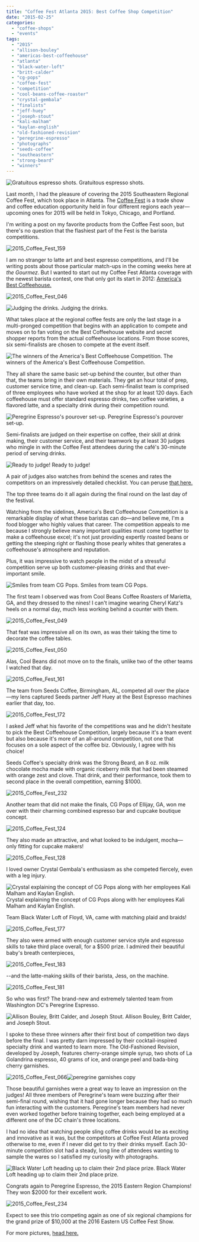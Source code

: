 ```yaml
---
title: "Coffee Fest Atlanta 2015: Best Coffee Shop Competition"
date: "2015-02-25"
categories:
  - "coffee-shops"
  - "events"
tags:
  - "2015"
  - "allison-bouley"
  - "americas-best-coffeehouse"
  - "atlanta"
  - "black-water-loft"
  - "britt-calder"
  - "cg-pops"
  - "coffee-fest"
  - "competition"
  - "cool-beans-coffee-roaster"
  - "crystal-gembala"
  - "finalists"
  - "jeff-huey"
  - "joseph-stout"
  - "kali-malham"
  - "kaylan-english"
  - "old-fashioned-revision"
  - "peregrine-espresso"
  - "photographs"
  - "seeds-coffee"
  - "southeastern"
  - "strong-beard"
  - "winners"
---
```





<div class="caption">

![Gratuitous espresso shots.](http://www.rebeccagomezfarrell.com/wp-content/uploads/2015/02/2015_Coffee_Fest_040-500x333.jpg) Gratuitous espresso shots.</div>


Last month, I had the pleasure of covering the 2015 Southeastern Regional Coffee Fest, which took place in Atlanta. The [Coffee Fest](http://www.coffeefest.com/Default.aspx "Coffee Fest site") is a trade show and coffee education opportunity held in four different regions each year—upcoming ones for 2015 will be held in Tokyo, Chicago, and Portland.

I'm writing a post on my favorite products from the Coffee Fest soon, but there's no question that the flashiest part of the Fest is the barista competitions.

![2015_Coffee_Fest_159](http://www.rebeccagomezfarrell.com/wp-content/uploads/2015/02/2015_Coffee_Fest_159-415x500.jpg)

I am no stranger to latte art and best espresso competitions, and I'll be writing posts about those particular match-ups in the coming weeks here at _the Gourmez_. But I wanted to start out my Coffee Fest Atlanta coverage with the newest barista contest, one that only got its start in 2012: [America's Best Coffeehouse.](http://www.americasbestcoffeehouse.com "America's Best Coffeehouse")

![2015_Coffee_Fest_046](http://www.rebeccagomezfarrell.com/wp-content/uploads/2015/02/2015_Coffee_Fest_046.jpg)




<div class="caption">

![Judging the drinks.](http://www.rebeccagomezfarrell.com/wp-content/uploads/2015/02/2015_Coffee_Fest_214-500x333.jpg) Judging the drinks.</div>


What takes place at the regional coffee fests are only the last stage in a multi-pronged competition that begins with an application to compete and moves on to fan voting on the Best Coffeehouse website and secret shopper reports from the actual coffeehouse locations. From those scores, six semi-finalists are chosen to compete at the event itself.




<div class="caption">

![The winners of the America's Best Coffeehouse Competition.](http://www.rebeccagomezfarrell.com/wp-content/uploads/2015/02/2015_Coffee_Fest_235-500x287.jpg) The winners of the America's Best Coffeehouse Competition.</div>


They all share the same basic set-up behind the counter, but other than that, the teams bring in their own materials. They get an hour total of prep, customer service time, and clean-up. Each semi-finalist team is comprised of three employees who have worked at the shop for at least 120 days. Each coffeehouse must offer standard espresso drinks, two coffee varieties, a flavored latte, and a specialty drink during their competition round.




<div class="caption">

![Peregrine Espresso's pourover set-up.](http://www.rebeccagomezfarrell.com/wp-content/uploads/2015/02/2015_Coffee_Fest_059-486x500.jpg) Peregrine Espresso's pourover set-up.</div>


Semi-finalists are judged on their expertise on coffee, their skill at drink making, their customer service, and their teamwork by at least 30 judges who mingle in with the Coffee Fest attendees during the café's 30-minute period of serving drinks.




<div class="caption">

![Ready to judge!](http://www.rebeccagomezfarrell.com/wp-content/uploads/2015/02/2015_Coffee_Fest_069-500x351.jpg) Ready to judge!</div>


A pair of judges also watches from behind the scenes and rates the competitors on an impressively detailed checklist. You can peruse [that here.](http://www.coffeefest.com/newsletter/newsletterimages/BestCoffeehouse/Judges%20Score%20Sheet%202015.pdf "PDF file")

The top three teams do it all again during the final round on the last day of the festival.

Watching from the sidelines, America's Best Coffeehouse Competition is a remarkable display of what these baristas can do—and believe me, I'm a food blogger who highly values that career. The competition appeals to me because I strongly believe many important qualities must come together to make a coffeehouse excel; it's not just providing expertly roasted beans or getting the steeping right or flashing those pearly whites that generates a coffeehouse's atmosphere and reputation.

Plus, it was impressive to watch people in the midst of a stressful competition serve up both customer-pleasing drinks and that ever-important smile.




<div class="caption">

![Smiles from team CG Pops.](http://www.rebeccagomezfarrell.com/wp-content/uploads/2015/02/2015_Coffee_Fest_123-500x333.jpg) Smiles from team CG Pops.</div>


The first team I observed was from Cool Beans Coffee Roasters of Marietta, GA, and they dressed to the nines! I can't imagine wearing Cheryl Katz's heels on a normal day, much less working behind a counter with them.

![2015_Coffee_Fest_049](http://www.rebeccagomezfarrell.com/wp-content/uploads/2015/02/2015_Coffee_Fest_049-349x500.jpg)

That feat was impressive all on its own, as was their taking the time to decorate the coffee tables.

![2015_Coffee_Fest_050](http://www.rebeccagomezfarrell.com/wp-content/uploads/2015/02/2015_Coffee_Fest_050-382x500.jpg)

Alas, Cool Beans did not move on to the finals, unlike two of the other teams I watched that day.

![2015_Coffee_Fest_161](http://www.rebeccagomezfarrell.com/wp-content/uploads/2015/02/2015_Coffee_Fest_161-500x333.jpg)

The team from Seeds Coffee, Birmingham, AL, competed all over the place—my lens captured Seeds partner Jeff Huey at the Best Espresso machines earlier that day, too.

![2015_Coffee_Fest_172](http://www.rebeccagomezfarrell.com/wp-content/uploads/2015/02/2015_Coffee_Fest_172-500x333.jpg)

I asked Jeff what his favorite of the competitions was and he didn't hesitate to pick the Best Coffeehouse Competition, largely because it's a team event but also because it's more of an all-around competition, not one that focuses on a sole aspect of the coffee biz. Obviously, I agree with his choice!

Seeds Coffee's specialty drink was the Strong Beard, an 8 oz. milk chocolate mocha made with organic riceberry milk that had been steamed with orange zest and clove. That drink, and their performance, took them to second place in the overall competition, earning $1000.

![2015_Coffee_Fest_232](http://www.rebeccagomezfarrell.com/wp-content/uploads/2015/02/2015_Coffee_Fest_232-500x409.jpg)

Another team that did not make the finals, CG Pops of Ellijay, GA, won me over with their charming combined espresso bar and cupcake boutique concept.

![2015_Coffee_Fest_124](http://www.rebeccagomezfarrell.com/wp-content/uploads/2015/02/2015_Coffee_Fest_124-500x324.jpg)

They also made an attractive, and what looked to be indulgent, mocha—only fitting for cupcake makers!

![2015_Coffee_Fest_128](http://www.rebeccagomezfarrell.com/wp-content/uploads/2015/02/2015_Coffee_Fest_128-500x464.jpg)

I loved owner Crystal Gembala's enthusiasm as she competed fiercely, even with a leg injury.




<div class="caption">

![Crystal explaining the concept of CG Pops along with her employees Kali Malham and Kaylan English.](http://www.rebeccagomezfarrell.com/wp-content/uploads/2015/02/2015_Coffee_Fest_142-500x344.jpg) Crystal explaining the concept of CG Pops along with her employees Kali Malham and Kaylan English.</div>


Team Black Water Loft of Floyd, VA, came with matching plaid and braids!

![2015_Coffee_Fest_177](http://www.rebeccagomezfarrell.com/wp-content/uploads/2015/02/2015_Coffee_Fest_177-500x311.jpg)

They also were armed with enough customer service style and espresso skills to take third place overall, for a $500 prize. I admired their beautiful baby's breath centerpieces,

![2015_Coffee_Fest_183](http://www.rebeccagomezfarrell.com/wp-content/uploads/2015/02/2015_Coffee_Fest_183-500x373.jpg)

\--and the latte-making skills of their barista, Jess, on the machine.

![2015_Coffee_Fest_181](http://www.rebeccagomezfarrell.com/wp-content/uploads/2015/02/2015_Coffee_Fest_181-500x333.jpg)

So who was first? The brand-new and extremely talented team from Washington DC's Peregrine Espresso.




<div class="caption">

![Allison Bouley, Britt Calder, and Joseph Stout.](http://www.rebeccagomezfarrell.com/wp-content/uploads/2015/02/2015_Coffee_Fest_072-349x500.jpg) Allison Bouley, Britt Calder, and Joseph Stout.</div>


I spoke to these three winners after their first bout of competition two days before the final. I was pretty darn impressed by their cocktail-inspired specialty drink and wanted to learn more. The Old-Fashioned Revision, developed by Joseph, features cherry-orange simple syrup, two shots of La Golandrina espresso, 40 grams of ice, and orange peel and bada-bing cherry garnishes.

![2015_Coffee_Fest_066](http://www.rebeccagomezfarrell.com/wp-content/uploads/2015/02/2015_Coffee_Fest_066-500x401.jpg)![peregrine garnishes copy](http://www.rebeccagomezfarrell.com/wp-content/uploads/2015/02/peregrine-garnishes-copy-480x500.jpg)

Those beautiful garnishes were a great way to leave an impression on the judges! All three members of Peregrine's team were buzzing after their semi-final round, wishing that it had gone longer because they had so much fun interacting with the customers. Peregrine's team members had never even worked together before training together, each being employed at a different one of the DC chain's three locations.

I had no idea that watching people sling coffee drinks would be as exciting and innovative as it was, but the competitors at Coffee Fest Atlanta proved otherwise to me, even if I never did get to try their drinks myself. Each 30-minute competition slot had a steady, long line of attendees wanting to sample the wares so I satisfied my curiosity with photographs.




<div class="caption">

![Black Water Loft heading up to claim their 2nd place prize.](http://www.rebeccagomezfarrell.com/wp-content/uploads/2015/02/2015_Coffee_Fest_230-500x307.jpg) Black Water Loft heading up to claim their 2nd place prize.</div>


Congrats again to Peregrine Espresso, the 2015 Eastern Region Champions! They won $2000 for their excellent work.

![2015_Coffee_Fest_234](http://www.rebeccagomezfarrell.com/wp-content/uploads/2015/02/2015_Coffee_Fest_234-500x340.jpg)

Expect to see this trio competing again as one of six regional champions for the grand prize of $10,000 at the 2016 Eastern US Coffee Fest Show.

For more pictures, [head here.](https://www.facebook.com/media/set/?set=a.10152709648204607.1073741938.567409606&type=1&l=bf84d3ef02 "Facebook Album")
